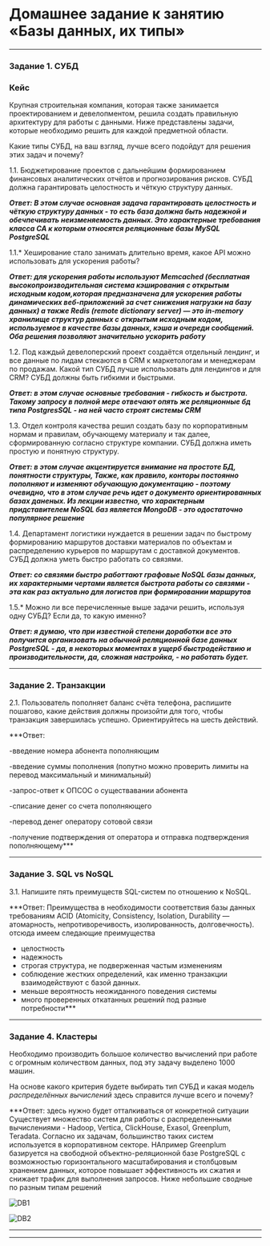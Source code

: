 # Домашнее задание к занятию «Базы данных, их типы»



---

### Задание 1. СУБД

### Кейс
Крупная строительная компания, которая также занимается проектированием и девелопментом, решила создать 
правильную архитектуру для работы с данными. Ниже представлены задачи, которые необходимо решить для
каждой предметной области. 

Какие типы СУБД, на ваш взгляд, лучше всего подойдут для решения этих задач и почему? 
 
1.1. Бюджетирование проектов с дальнейшим формированием финансовых аналитических отчётов и прогнозирования рисков.
СУБД должна гарантировать целостность и чёткую структуру данных.


***Ответ: В этом случае основная задача гарантировать целостность и чёткую структуру данных - то есть база должна быть надежной и обечпечивать неизменяемость данных. Это характерные требования класса CA к которым относятся реляционные базы MySQL PostgreSQL***


1.1.* Хеширование стало занимать длительно время, какое API можно использовать для ускорения работы? 

***Ответ: для ускорения работы используют Memcached (бесплатная высокопроизводительная система кэширования с открытым исходным кодом,которая предназначена для ускорения работы динамических веб-приложений за счет снижения нагрузки на базу данных) а также Redis (remote dictionary server) — это in-memory хранилище структур данных с открытым исходным кодом, используемое в качестве базы данных, кэша и очереди сообщений.
Оба решения позволяют значительно ускорить работу***



1.2. Под каждый девелоперский проект создаётся отдельный лендинг, и все данные по лидам стекаются в CRM к 
маркетологам и менеджерам по продажам. Какой тип СУБД лучше использовать для лендингов и для CRM? 
СУБД должны быть гибкими и быстрыми.

***Ответ: в этом случае основные требования - гибкость и быстрота. Такому запросу в полной мере отвечают опять же реляционные бд типа PostgresSQL - на ней часто строят системы CRM***



1.3. Отдел контроля качества решил создать базу по корпоративным нормам и правилам, обучающему материалу 
и так далее, сформированную согласно структуре компании. СУБД должна иметь простую и понятную структуру.

***Ответ: в этом случае акцентируется внимание на простоте БД, понятности структуры, Также, как правило, конторы  постоянно пополняют и изменяют обучающую документацию - поэтому очевидно, что в этом случае речь идет о документо ориентированных базах даненых. Из лекции известно, что характерным придставителем NoSQL баз является MongoDB - это одостаточно популярное решение***




1.4. Департамент логистики нуждается в решении задач по быстрому формированию маршрутов доставки материалов 
по объектам и распределению курьеров по маршрутам с доставкой документов. СУБД должна уметь быстро работать
со связями.

***Ответ: со связями быстро работтают графовые NoSQL базы данных, их характерными чертами является быстрота работы со связями - эта как раз актуально для логистов при формировании маршрутов***




1.5.* Можно ли все перечисленные выше задачи решить, используя одну СУБД? Если да, то какую именно?


***Ответ: я думаю, что при известной степени доработки все это получится организовать на обычной реляционной базе данных PostgreSQL - да, в некоторых моментах в ущерб быстродействию и производительности, да, сложная настройка, - но работать будет.***

---



### Задание 2. Транзакции

2.1. Пользователь пополняет баланс счёта телефона, распишите пошагово, какие действия должны произойти для того, чтобы 
транзакция завершилась успешно. Ориентируйтесь на шесть действий.


***Ответ: 

-введение номера абонента пополняющим

-введение суммы пополнения (попутно можно проверить лимиты на перевод максимальный и минимальный)

-запрос-ответ к ОПСОС о существавании абонента

-списание денег со счета пополняющего

-перевод денег оператору сотовой связи

-получение подтверждения от оператора и отправка подтверждения пополняющему***

---



### Задание 3. SQL vs NoSQL

3.1. Напишите пять преимуществ SQL-систем по отношению к NoSQL. 

***Ответ: 
Преимущества в необходимости соответствия базы данных требованиям ACID (Atomicity, Consistency, Isolation, Durability — атомарность, непротиворечивость, изолированность, долговечность). 
отсюда имеем следающие преимущества
- целостность
- надежность
- строгая структура, не подверженная частым изменениям
- соблюдение жестких определений, как именно транзакции взаимодействуют с базой данных.
- меньше вероятность неожиданного поведения системы 
- много проверенных откатанных решений под разные потребности***


---

### Задание 4. Кластеры

Необходимо производить большое количество вычислений при работе с огромным количеством данных, под эту задачу 
выделено 1000 машин. 

На основе какого критерия будете выбирать тип СУБД и какая модель *распределённых вычислений* 
здесь справится лучше всего и почему?

***Ответ: здесь нужно будет отталкиваться от конкретной ситуации
Существует множество систем для работы с распределенными вычислениями - Hadoop, Vertica, ClickHouse, Exasol, Greenplum, Teradata.
Согласно их задачам, большинство таких систем используется в корпоративном секторе. НАпример Greenplum базируется на свободной объектно-реляционной базе PostgreSQL с возможностью горизонтального масштабирования и столбцовым хранением данных, которое повышает эффективность их сжатия и снижает трафик для выполнения запросов.
Ниже небольшие сводные по разным типам решений

![DB1](https://github.com/AlexanderM33/sdb-homeworks/assets/122460278/4d87f1c5-d455-44f7-a18c-81288a666f05)

![DB2](https://github.com/AlexanderM33/sdb-homeworks/assets/122460278/9d389056-5b7d-410f-aaa6-ff8b2cf45957)


***

---

